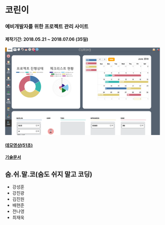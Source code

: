 # 코린이
### 예비개발자를 위한 프로젝트 관리 사이트
#### 제작기간: 2018.05.21 ~ 2018.07.06 (35일)
![corin2-dashboard](src/main/webapp/resources/images/main/corin2-dashboard.png)
#### [데모영상(51초)](https://youtu.be/t5Gl3aSO1wE)
#### [기술문서](https://drive.google.com/file/d/1ftpEA32t_XsGZW3xgMo_hyaQFlpiti-t/view?usp=sharing)

## 숨.쉬.말.코(숨도 쉬지 말고 코딩)

* 강성훈
* 강진광
* 김진원
* 배현준
* 전나영
* 최재욱
